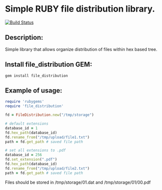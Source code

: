 Simple RUBY file distribution library.
========================================

[![Build Status](https://travis-ci.org/xcdr/fdist-ruby.svg?branch=master)](https://travis-ci.org/xcdr/fdist-ruby)

## Description:

Simple library that allows organize distribution of files within hex based tree.

## Install file_distribution GEM:

```shell
gem install file_distribution
```

## Example of usage:

```ruby
require 'rubygems'
require 'file_distribution'

fd = FileDistribution.new("/tmp/storage")

# default extensions
database_id = 1
fd.hex_path(database_id)
fd.rename_from("/tmp/upload/file1.txt")
path = fd.get_path # saved file path

# set all extensions to .pdf
database_id = 256
fd.set_extension(".pdf")
fd.hex_path(database_id)
fd.rename_from("/tmp/upload/file2.txt")
path = fd.get_path # saved file path
```

Files should be stored in /tmp/storage/01.dat and /tmp/storage/01/00.pdf
